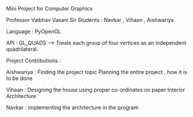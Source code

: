 Mini Project for Computer Graphics

Professor Vaibhav Vasani Sir
Students : Navkar , Vihaan , Aishwariya

Language : PyOpenGL

API : GL_QUADS --> Treats each group of four vertices as an independent quadrilateral. 

Project Contributions :

Aishwariya :
Finding the project topic
Planning the entire project , how it is to be done

Vihaan :
Designing the house using proper co-ordinates on paper
Interior Architecture


Navkar :
Implementing the architecture in the program
 












